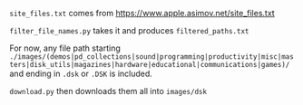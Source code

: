 `site_files.txt` comes from https://www.apple.asimov.net/site_files.txt

`filter_file_names.py` takes it and produces `filtered_paths.txt`

For now, any file path starting `./images/(demos|pd_collections|sound|programming|productivity|misc|masters|disk_utils|magazines|hardware|educational|communications|games)/` and ending in `.dsk` or `.DSK` is included.

`download.py` then downloads them all into `images/dsk`
